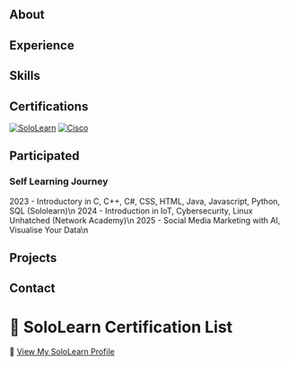 ## About

## Experience

## Skills

## Certifications
[![SoloLearn](https://img.shields.io/badge/SoloLearn-View_Certifications-blue)](https://www.sololearn.com/en/profile/30049508)
[![Cisco](https://img.shields.io/badge/Cisco-View_Accreditation-blue)](https://www.credly.com/users/wan-asyraff/)

## Participated


### Self Learning Journey
2023 - Introductory in C, C++, C#, CSS, HTML, Java, Javascript, Python, SQL (Sololearn)\n
2024 - Introduction in IoT, Cybersecurity, Linux Unhatched (Network Academy)\n
2025 - Social Media Marketing with AI, Visualise Your Data\n

## Projects

## Contact

# 📜 SoloLearn Certification List

🔗 [View My SoloLearn Profile](https://www.sololearn.com/en/profile/30049508)
